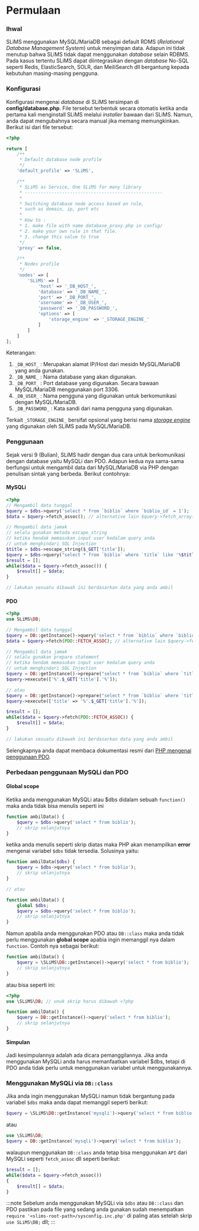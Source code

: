 # Permulaan
### Ihwal
SLiMS menggunakan MySQL/MariaDB sebagai default RDMS (*Relational Database Management System*) untuk menyimpan data. Adapun ini tidak menutup bahwa SLiMS tidak dapat menggunakan *database* selain RDBMS. Pada kasus tertentu SLiMS dapat diintegrasikan dengan *database* No-SQL seperti Redis, ElasticSearch, SOLR, dan MeiliSearch dll bergantung kepada kebutuhan masing-masing pengguna.
### Konfigurasi
Konfigurasi mengenai *database* di SLiMS tersimpan di **config/database.php**. File tersebut terbentuk secara otomatis ketika anda pertama kali menginstall SLiMS melalui *installer* bawaan dari SLiMS. Namun, anda dapat mengubahnya secara manual jika memang memungkinkan. Berikut isi dari file tersebut:
```php
<?php

return [
    /**
     * Default database node profile
     */
    'default_profile' => 'SLiMS',

    /**
     * SLiMS as Service, One SLiMS for many library
     * ----------------------------------------------------
     * 
     * Switching database node access based on rule,
     * such as domain, ip, port etc
     * 
     * How to :
     * 1. make file with name database_proxy.php in config/
     * 2. make your own rule in that file.
     * 3. change this value to true
     */
    'proxy' => false,

    /**
     * Nodes profile
     */
    'nodes' => [
        'SLiMS' => [
            'host' => '_DB_HOST_',
            'database' => '_DB_NAME_',
            'port' => '_DB_PORT_',
            'username' => '_DB_USER_',
            'password' => '_DB_PASSWORD_',
            'options' => [
                'storage_engine' => '_STORAGE_ENGINE_'
            ]
        ]
    ]
];
```

Keterangan:
1. ``` _DB_HOST_ ``` : Merupakan alamat IP/Host dari mesidn MySQL/MariaDB yang anda gunakan.
2. ``` _DB_NAME_ ``` : Nama database yang akan digunakan.
3. ``` _DB_PORT_ ``` : Port database yang digunakan. Secara bawaan MySQL/MariaDB menggunakan port 3306.
4. ``` _DB_USER_ ``` : Nama pengguna yang digunakan untuk berkomunikasi dengan MySQL/MariaDB.
5. ``` _DB_PASSWORD_ ``` : Kata sandi dari nama pengguna yang digunakan.

Terkait ``` _STORAGE_ENGINE_ ``` bersifat opsional yang berisi nama *[storage engine](https://dev.mysql.com/doc/refman/8.0/en/storage-engines.html)* yang digunakan oleh SLiMS pada MySQL/MariaDB.
### Penggunaan
Sejak versi 9 (Bulian), SLiMS hadir dengan dua cara untuk berkomunikasi dengan database yaitu MySQLi dan PDO. Adapun kedua nya sama-sama berfungsi untuk mengambil data dari MySQL/MariaDB via PHP dengan penulisan sintak yang berbeda. Berikut contohnya:
#### MySQLi
```php
<?php
// Mengambil data tunggal
$query = $dbs->query('select * from `biblio` where `biblio_id` = 1');
$data = $query->fetch_assoc(); // alternative lain $query->fetch_array(), $query->fetch_row(), $query->fetch_object()

// Mengambil data jamak
// selalu gunakan metoda escape_string 
// ketika hendak memasukan input user kedalam query anda
// untuk menghindari SQL Injection
$title = $dbs->escape_string($_GET['title']); 
$query = $dbs->query("select * from `biblio` where `title` like '%$title%'");
$result = [];
while($data = $query->fetch_assoc()) {
    $result[] = $data;
}

// lakukan sesuatu dibawah ini berdasarkan data yang anda ambil
```
#### PDO
```php
<?php
use SLiMS\DB;

// Mengambil data tunggal
$query = DB::getInstance()->query('select * from `biblio` where `biblio_id` = 1');
$data = $query->fetch(PDO::FETCH_ASSOC); // alternative lain $query->fetch(PDO::FETCH_NUM), $query->fetch(PDO::FETCH_OBJ), $query->fetchObject() dll

// Mengambil data jamak
// selalu gunakan prepare statement 
// ketika hendak memasukan input user kedalam query anda
// untuk menghindari SQL Injection
$query = DB::getInstance()->prepare("select * from `biblio` where `title` like ?");
$query->execute(['%'.$_GET['title'].'%']);

// atau
$query = DB::getInstance()->prepare("select * from `biblio` where `title` like :title");
$query->execute(['title' => '%'.$_GET['title'].'%']);

$result = [];
while($data = $query->fetch(PDO::FETCH_ASSOC)) {
    $result[] = $data;
}

// lakukan sesuatu dibawah ini berdasarkan data yang anda ambil
```
Selengkapnya anda dapat membaca dokumentasi resmi dari [PHP mengenai penggunaan PDO](https://www.php.net/manual/en/book.pdo.php).
### Perbedaan penggunaan MySQLi dan PDO
#### Global scope
Ketika anda menggunakan MySQLi atau $dbs didalam sebuah ``` function() ``` maka anda tidak bisa menulis seperti ini
```php
function ambilData() {
    $query = $dbs->query('select * from biblio');
    // skrip selanjutnya
}
```
ketika anda menulis seperti skrip diatas maka PHP akan menampilkan **error** mengenai variabel ``` $dbs ``` tidak tersedia. Solusinya yaitu:
```php
function ambilData($dbs) {
    $query = $dbs->query('select * from biblio');
    // skrip selanjutnya
}

// atau 

function ambilData() {
    global $dbs;
    $query = $dbs->query('select * from biblio');
    // skrip selanjutnya
}
```

Namun apabila anda menggunakan PDO atau ``` DB::class ``` maka anda tidak perlu menggunakan **global scope** apabia ingin memanggil nya dalam ``` function ```. Contoh nya sebagai berikut:
```php
function ambilData() {
    $query = \SLiMS\DB::getInstance()->query('select * from biblio');
    // skrip selanjutnya
}
```
atau bisa seperti ini:
```php
<?php
use \SLiMS\DB; // unuk skrip harus dibawah <?php

function ambilData() {
    $query = DB::getInstance()->query('select * from biblio');
    // skrip selanjutnya
}
```
#### Simpulan
Jadi kesimpulannya adalah ada dicara pemanggilannya. Jika anda menggunakan MySQLi anda harus memanfaatkan variabel $dbs, tetapi di PDO anda tidak perlu untuk menggunakan variabel untuk menggunakannya.

### Menggunakan MySQLi via ```DB::class```
Jika anda ingin menggunakan MySQLi namun tidak bergantung pada variabel ```$dbs``` maka anda dapat memanggil seperti berikut:
```php
$query = \SLiMS\DB::getInstance('mysqli')->query('select * from biblio');
```
atau
```php
use \SLiMS\DB;
$query = DB::getInstance('mysqli')->query('select * from biblio');
```
walaupun menggunakan ``` DB::class ``` anda tetap bisa menggunakan ```API``` dari MySQLi seperti ```fetch_assoc``` dll seperti berikut:
```php
$result = [];
while($data = $query->fetch_assoc())
{
    $result[] = $data;
}
```

:::note
Sebelum anda menggunakan MySQLi via ```$dbs``` atau ```DB::class``` dan PDO pastikan pada file yang sedang anda gunakan sudah menempatkan ```require '<slims-root-path>/sysconfig.inc.php'``` di paling atas setelah skrip ``` use SLiMS\DB; ``` dll;
:::